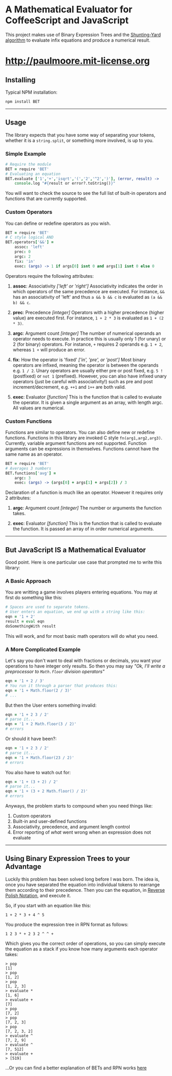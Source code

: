 # A Mathematical Evaluator for CoffeeScript and JavaScript

This project makes use of Binary Expression Trees and the [Shunting-Yard algorithm](http://en.wikipedia.org/wiki/Shunting-yard_algorithm) to evaluate infix equations and produce a numerical result.

http://paulmoore.mit-license.org
===

## Installing

Typical NPM installation:

```CoffeeScript
npm install BET
```

---
## Usage

The library expects that you have some way of separating your tokens, whether it is a `string.split`, or something more involved, is up to you.

### Simple Example

```CoffeeScript
# Require the module
BET = require 'BET'
# Evaluating an equation
BET.evaluate ['1','+','isqrt','(','2','^2',')'], (error, result) ->
	console.log "#{result or error?.toString()}"
```

You will want to check the source to see the full list of built-in operators and functions that are currently supported.

### Custom Operators

You can define or redefine operators as you wish.

```CoffeeScript
BET = require 'BET'
# C style logical AND
BET.operators['&&'] =
	assoc: 'left'
	prec: 0
	argc: 2
	fix: 'in'
	exec: (args) -> 1 if args[0] isnt 0 and args[1] isnt 0 else 0
```

Operators require the following attributes:

1. __assoc__: Associativity _['left' or 'right']_ Associativity indicates the order in which operators of the same precedence are executed.  For instance, `&&` has an associativity of 'left' and thus `a && b && c` is evaluated as `(a && b) && c`.

2. __prec__: Precedence _[integer]_ Operators with a higher precedence (higher value) are executed first.  For instance, `1 + 2 * 3` is evaluated as `1 + (2 * 3)`.

3. __argc__: Argument count _[integer]_ The number of numerical operands an operator needs to execute.  In practice this is usually only 1 (for unary) or 2 (for binary) operators.  For instance, `+` requires 2 operands e.g. `1 + 2`, whereas `1 +` will produce an error.

4. __fix__: How the operator is 'fixed' _['in', 'pre', or 'post']_ Most binary operators are infixed, meaning the operator is between the operands e.g. `1 / 2`.  Unary operators are usually either pre or post fixed, e.g. `5 !` (postfixed) or `not 1` (prefixed).  However, you can also have infixed unary operators (just be careful with associativity!) such as pre and post increment/decrement, e.g. `++1` and `1++` are both valid.

5. __exec__: Evaluator _[function]_ This is the function that is called to evaluate the operator.  It is given a single argument as an array, with length argc.  All values are numerical.

### Custom Functions

Functions are similar to operators.  You can also define new or redefine functions.  Functions in this library are invoked C style `fn(arg1,arg2,arg3)`.  Currently, variable argument functions are not supported.  Function arguments can be expressions in themselves.  Functions cannot have the same name as an operator.

```CoffeeScript
BET = require 'BET'
# Averages 3 numbers
BET.functions['avg'] =
	argc: 3
	exec: (args) -> (args[0] + args[1] + args[2]) / 3
```

Declaration of a function is much like an operator.  However it requires only 2 attributes:

1. __argc__: Argument count _[integer]_ The number or arguments the function takes.

2. __exec__: Evaluator _[function]_ This is the function that is called to evaluate the function.  It is passed an array of in order numerical arguments.

---
## But JavaScript IS a Mathematical Evaluator

Good point.  Here is one particular use case that prompted me to write this library:

### A Basic Approach

You are writting a game involves players entering equations.  You may at first do something like this:

```CoffeeScript
# Spaces are used to separate tokens.
# User enters an equation, we end up with a string like this:
eqn = '1 + 2'
result = eval eqn
doSomethingWith result
```

This will work, and for most basic math operators will do what you need.

### A More Complicated Example

Let's say you don't want to deal with fractions or decimals, you want your operations to have integer only results.  So then you may say _"Ok, I'll write a preprocessor to `Math.floor` division operators"_

```CoffeeScript
eqn = '1 + 2 / 3'
# You run it through a parser that produces this:
eqn = '1 + Math.floor(2 / 3)'
# ...
```

But then the User enters something invalid:

```CoffeeScript
eqn = '1 + 2 3 / 2'
# parse it...
eqn = '1 + 2 Math.floor(3 / 2)'
# errors
```

Or should it have been?:

```CoffeeScript
eqn = '1 + 2 3 / 2'
# parse it...
eqn = '1 + Math.floor(23 / 2)'
# errors
```

You also have to watch out for:

```CoffeeScript
eqn = '1 + (3 + 2) / 2'
# parse it...
eqn = '1 + (3 + 2 Math.floor() / 2)'
# errors
```

Anyways, the problem starts to compound when you need things like:

1. Custom operators
2. Built-in and user-defined functions
3. Associativity, precedence, and argument length control
4. Error reporting of _what_ went wrong when an expression does not evaluate

---
## Using Binary Expression Trees to your Advantage

Luckily this problem has been solved long before I was born.  The idea is, once you have separated the equation into individual tokens to rearrange them according to their precedence.  Then you can the equation, in [Reverse Polish Notation](http://en.wikipedia.org/wiki/Reverse_Polish_notation), and execute it.

So, if you start with an equation like this:

```
1 + 2 * 3 + 4 ^ 5
```

You produce the expression tree in RPN format as follows:

```
1 2 3 * + 2 3 2 ^ ^ +
```

Which gives you the correct order of operations, so you can simply execute the equation as a stack if you know how many arguments each operator takes:

```
> pop
[1]
> pop
[1, 2]
> pop
[1, 2, 3]
> evaluate *
[1, 6]
> evaluate +
[7]
> pop
[7, 2]
> pop
[7, 2, 3]
> pop
[7, 2, 3, 2]
> evaluate ^
[7, 2, 9]
> evaluate ^
[7, 512]
> evaluate +
> [519]
```

...Or you can find a better explanation of BETs and RPN works [here](http://en.wikipedia.org/wiki/Reverse_polish_notation)
